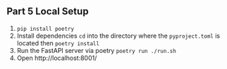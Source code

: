 ## Part 5 Local Setup

1. `pip install poetry`
2. Install dependencies `cd` into the directory where the `pyproject.toml` is located then `poetry install`
3. Run the FastAPI server via poetry `poetry run ./run.sh`
4. Open http://localhost:8001/
